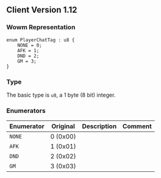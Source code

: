 ## Client Version 1.12

### Wowm Representation
```rust,ignore
enum PlayerChatTag : u8 {
    NONE = 0;
    AFK = 1;
    DND = 2;
    GM = 3;
}
```
### Type
The basic type is `u8`, a 1 byte (8 bit) integer.
### Enumerators
| Enumerator | Original  | Description | Comment |
| --------- | -------- | ----------- | ------- |
| `NONE` | 0 (0x00) |  |  |
| `AFK` | 1 (0x01) |  |  |
| `DND` | 2 (0x02) |  |  |
| `GM` | 3 (0x03) |  |  |
